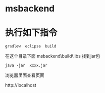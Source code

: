 # msbackend

执行如下指令
===

```
gradlew  eclipse  build
```

在这个目录下面 msbackend\build\libs 找到jar包

```
java -jar  xxxx.jar
```

浏览器里面查看页面

http://localhost

